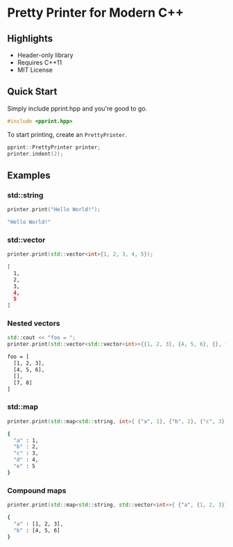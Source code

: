# Pretty Printer for Modern C++

## Highlights

* Header-only library
* Requires C++11
* MIT License

## Quick Start

Simply include pprint.hpp and you're good to go.

```cpp
#include <pprint.hpp>
```

To start printing, create an ```PrettyPrinter```. 

```cpp
pprint::PrettyPrinter printer;
printer.indent(2);
```

## Examples

### std::string

```cpp
printer.print("Hello World!");
```

```bash
"Hello World!"
```

### std::vector

```cpp
printer.print(std::vector<int>{1, 2, 3, 4, 5});
```

```bash
[
  1,
  2,
  3,
  4,
  5
]
```

### Nested vectors

```cpp
std::cout << "foo = ";
printer.print(std::vector<std::vector<int>>{{1, 2, 3}, {4, 5, 6}, {}, {7, 8}});
```

```bash
foo = [
  [1, 2, 3],
  [4, 5, 6],
  [],
  [7, 8]
]
```

### std::map

```cpp
printer.print(std::map<std::string, int>{ {"a", 1}, {"b", 2}, {"c", 3}, {"d", 4}, {"e", 5}});
```

```bash
{
  "a" : 1,
  "b" : 2,
  "c" : 3,
  "d" : 4,
  "e" : 5
}
```

### Compound maps

```cpp
printer.print(std::map<std::string, std::vector<int>>{ {"a", {1, 2, 3}}, {"b", {4, 5, 6}} });
```

```bash
{
  "a" : [1, 2, 3],
  "b" : [4, 5, 6]
}
```
